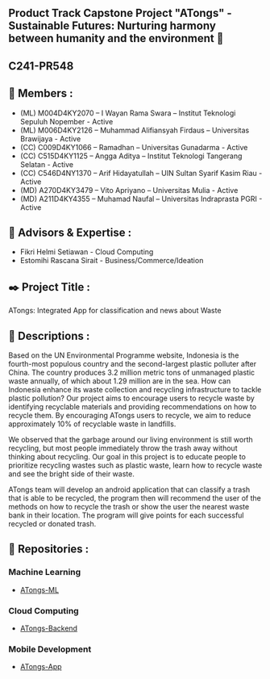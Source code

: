 ## Product Track Capstone Project "ATongs" - Sustainable Futures: Nurturing harmony between humanity and the environment 👋

## C241-PR548

## 🙋‍ Members :

- (ML) M004D4KY2070 – I Wayan Rama Swara – Institut Teknologi Sepuluh Nopember - Active
- (ML) M006D4KY2126 – Muhammad Alifiansyah Firdaus – Universitas Brawijaya - Active
- (CC) C009D4KY1066 – Ramadhan – Universitas Gunadarma - Active
- (CC) C515D4KY1125 – Angga Aditya – Institut Teknologi Tangerang Selatan - Active
- (CC) C546D4NY1370 – Arif Hidayatullah – UIN Sultan Syarif Kasim Riau - Active
- (MD) A270D4KY3479 – Vito Apriyano – Universitas Mulia  - Active
- (MD) A211D4KY4355 – Muhamad Naufal – Universitas Indraprasta PGRI - Active

## 🧙 Advisors & Expertise :

- Fikri Helmi Setiawan - Cloud Computing
- Estomihi Rascana Sirait - Business/Commerce/Ideation

## ✒️ Project Title :
ATongs: Integrated App for classification and news about Waste

## 📄 Descriptions :

Based on the UN Environmental Programme website, Indonesia is the fourth-most populous country and the second-largest plastic polluter after China. The country produces 3.2 million metric tons of unmanaged plastic waste annually, of which about 1.29 million are in the sea. How can Indonesia enhance its waste collection and recycling infrastructure to tackle plastic pollution? Our project aims to encourage users to recycle waste by identifying recyclable materials and providing recommendations on how to recycle them. By encouraging ATongs users to recycle, we aim to reduce approximately 10% of recyclable waste in landfills.

We observed that the garbage around our living environment is still worth recycling, but most people immediately throw the trash away without thinking about recycling. Our goal in this project is to educate people to prioritize recycling wastes such as plastic waste, learn how to recycle waste and see the bright side of their waste.

ATongs team will develop an android application that can classify a trash that is able to be recycled, the program then will recommend the user of the methods on how to recycle the trash or show the user the nearest waste bank in their location. The program will give points for each successful recycled or donated trash.

## 📁 Repositories :

### Machine Learning

- [ATongs-ML](https://github.com/ATongs/ATongs-ML)

### Cloud Computing

- [ATongs-Backend](https://github.com/ATongs/ATongs-Backend)

### Mobile Development

- [ATongs-App](https://github.com/ATongs/ATongs-App)